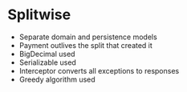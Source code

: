 # Splitwise

* Separate domain and persistence models
* Payment outlives the split that created it
* BigDecimal used
* Serializable used
* Interceptor converts all exceptions to responses
* Greedy algorithm used